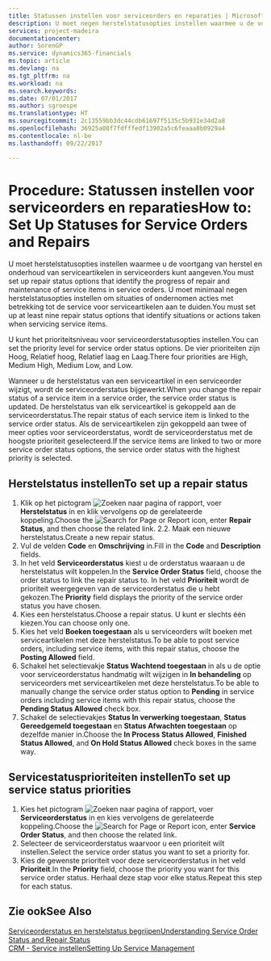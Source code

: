 ```yaml
---
title: Statussen instellen voor serviceorders en reparaties | Microsoft Docs
description: U moet negen herstelstatusopties instellen waarmee u de voortgang van herstel en onderhoud van serviceartikelen in serviceorders kunt aangeven.
services: project-madeira
documentationcenter: 
author: SorenGP
ms.service: dynamics365-financials
ms.topic: article
ms.devlang: na
ms.tgt_pltfrm: na
ms.workload: na
ms.search.keywords: 
ms.date: 07/01/2017
ms.author: sgroespe
ms.translationtype: HT
ms.sourcegitcommit: 2c13559bb3dc44cdb61697f5135c5b931e34d2a8
ms.openlocfilehash: 36925a08f7fdfffedf13902a5c6feaaa8b0929a4
ms.contentlocale: nl-be
ms.lasthandoff: 09/22/2017

---
```

# <a name="how-to-set-up-statuses-for-service-orders-and-repairs"></a><span data-ttu-id="5f834-103">Procedure: Statussen instellen voor serviceorders en reparaties</span><span class="sxs-lookup"><span data-stu-id="5f834-103">How to: Set Up Statuses for Service Orders and Repairs</span></span>
<span data-ttu-id="5f834-104">U moet herstelstatusopties instellen waarmee u de voortgang van herstel en onderhoud van serviceartikelen in serviceorders kunt aangeven.</span><span class="sxs-lookup"><span data-stu-id="5f834-104">You must set up repair status options that identify the progress of repair and maintenance of service items in service orders.</span></span> <span data-ttu-id="5f834-105">U moet minimaal negen herstelstatusopties instellen om situaties of ondernomen acties met betrekking tot de service voor serviceartikelen aan te duiden.</span><span class="sxs-lookup"><span data-stu-id="5f834-105">You must set up at least nine repair status options that identify situations or actions taken when servicing service items.</span></span>  

<span data-ttu-id="5f834-106">U kunt het prioriteitsniveau voor serviceorderstatusopties instellen.</span><span class="sxs-lookup"><span data-stu-id="5f834-106">You can set the priority level for service order status options.</span></span> <span data-ttu-id="5f834-107">De vier prioriteiten zijn Hoog, Relatief hoog, Relatief laag en Laag.</span><span class="sxs-lookup"><span data-stu-id="5f834-107">There four priorities are High, Medium High, Medium Low, and Low.</span></span>  
  
<span data-ttu-id="5f834-108">Wanneer u de herstelstatus van een serviceartikel in een serviceorder wijzigt, wordt de serviceorderstatus bijgewerkt.</span><span class="sxs-lookup"><span data-stu-id="5f834-108">When you change the repair status of a service item in a service order, the service order status is updated.</span></span> <span data-ttu-id="5f834-109">De herstelstatus van elk serviceartikel is gekoppeld aan de serviceorderstatus.</span><span class="sxs-lookup"><span data-stu-id="5f834-109">The repair status of each service item is linked to the service order status.</span></span> <span data-ttu-id="5f834-110">Als de serviceartikelen zijn gekoppeld aan twee of meer opties voor serviceorderstatus, wordt de serviceorderstatus met de hoogste prioriteit geselecteerd.</span><span class="sxs-lookup"><span data-stu-id="5f834-110">If the service items are linked to two or more service order status options, the service order status with the highest priority is selected.</span></span>  

## <a name="to-set-up-a-repair-status"></a><span data-ttu-id="5f834-111">Herstelstatus instellen</span><span class="sxs-lookup"><span data-stu-id="5f834-111">To set up a repair status</span></span>  
1. <span data-ttu-id="5f834-112">Klik op het pictogram ![Zoeken naar pagina of rapport](media/ui-search/search_small.png "pictogram Zoeken naar pagina of rapport"), voer **Herstelstatus** in en klik vervolgens op de gerelateerde koppeling.</span><span class="sxs-lookup"><span data-stu-id="5f834-112">Choose the ![Search for Page or Report](media/ui-search/search_small.png "Search for Page or Report icon") icon, enter **Repair Status**, and then choose the related link.</span></span> <span data-ttu-id="5f834-113">2.</span><span class="sxs-lookup"><span data-stu-id="5f834-113">2.</span></span> <span data-ttu-id="5f834-114">Maak een nieuwe herstelstatus.</span><span class="sxs-lookup"><span data-stu-id="5f834-114">Create a new repair status.</span></span>  
3. <span data-ttu-id="5f834-115">Vul de velden **Code** en **Omschrijving** in.</span><span class="sxs-lookup"><span data-stu-id="5f834-115">Fill in the **Code** and **Description** fields.</span></span>  
4. <span data-ttu-id="5f834-116">In het veld **Serviceorderstatus** kiest u de orderstatus waaraan u de herstelstatus wilt koppelen.</span><span class="sxs-lookup"><span data-stu-id="5f834-116">In the **Service Order Status** field, choose the order status to link the repair status to.</span></span> <span data-ttu-id="5f834-117">In het veld **Prioriteit** wordt de prioriteit weergegeven van de serviceorderstatus die u hebt gekozen.</span><span class="sxs-lookup"><span data-stu-id="5f834-117">The **Priority** field displays the priority of the service order status you have chosen.</span></span>  
5. <span data-ttu-id="5f834-118">Kies een herstelstatus.</span><span class="sxs-lookup"><span data-stu-id="5f834-118">Choose a repair status.</span></span> <span data-ttu-id="5f834-119">U kunt er slechts één kiezen.</span><span class="sxs-lookup"><span data-stu-id="5f834-119">You can choose only one.</span></span>  
6. <span data-ttu-id="5f834-120">Kies het veld **Boeken toegestaan** als u serviceorders wilt boeken met serviceartikelen met deze herstelstatus.</span><span class="sxs-lookup"><span data-stu-id="5f834-120">To be able to post service orders, including service items, with this repair status, choose the **Posting Allowed** field.</span></span>  
7. <span data-ttu-id="5f834-121">Schakel het selectievakje **Status Wachtend toegestaan** in als u de optie voor serviceorderstatus handmatig wilt wijzigen in **In behandeling** op serviceorders met serviceartikelen met deze herstelstatus.</span><span class="sxs-lookup"><span data-stu-id="5f834-121">To be able to manually change the service order status option to **Pending** in service orders including service items with this repair status, choose the **Pending Status Allowed** check box.</span></span>  
8. <span data-ttu-id="5f834-122">Schakel de selectievakjes **Status In verwerking toegestaan**, **Status Gereedgemeld toegestaan** en **Status Afwachten toegestaan** op dezelfde manier in.</span><span class="sxs-lookup"><span data-stu-id="5f834-122">Choose the **In Process Status Allowed**, **Finished Status Allowed**, and **On Hold Status Allowed** check boxes in the same way.</span></span>
  
## <a name="to-set-up-service-status-priorities"></a><span data-ttu-id="5f834-123">Servicestatusprioriteiten instellen</span><span class="sxs-lookup"><span data-stu-id="5f834-123">To set up service status priorities</span></span>  
1. <span data-ttu-id="5f834-124">Kies het pictogram ![Zoeken naar pagina of rapport](media/ui-search/search_small.png "pictogram Zoeken naar pagina of rapport"), voer **Serviceorderstatus** in en kies vervolgens de gerelateerde koppeling.</span><span class="sxs-lookup"><span data-stu-id="5f834-124">Choose the ![Search for Page or Report](media/ui-search/search_small.png "Search for Page or Report icon") icon, enter **Service Order Status**, and then choose the related link.</span></span>  
2. <span data-ttu-id="5f834-125">Selecteer de serviceorderstatus waarvoor u een prioriteit wilt instellen.</span><span class="sxs-lookup"><span data-stu-id="5f834-125">Select the service order status you want to set a priority for.</span></span>  
3. <span data-ttu-id="5f834-126">Kies de gewenste prioriteit voor deze serviceorderstatus in het veld **Prioriteit**.</span><span class="sxs-lookup"><span data-stu-id="5f834-126">In the **Priority** field, choose the priority you want for this service order status.</span></span> <span data-ttu-id="5f834-127">Herhaal deze stap voor elke status.</span><span class="sxs-lookup"><span data-stu-id="5f834-127">Repeat this step for each status.</span></span>  
  
## <a name="see-also"></a><span data-ttu-id="5f834-128">Zie ook</span><span class="sxs-lookup"><span data-stu-id="5f834-128">See Also</span></span>  
[<span data-ttu-id="5f834-129">Serviceorderstatus en herstelstatus begrijpen</span><span class="sxs-lookup"><span data-stu-id="5f834-129">Understanding Service Order Status and Repair Status</span></span>]()  
[<span data-ttu-id="5f834-130">CRM - Service instellen</span><span class="sxs-lookup"><span data-stu-id="5f834-130">Setting Up Service Management</span></span>](service-setup-service.md)  

